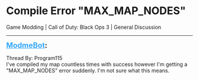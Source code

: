 # Compile Error "MAX_MAP_NODES"
Game Modding | Call of Duty: Black Ops 3 | General Discussion

---
<strong style="font-size: 1.4em;"><span style="text-decoration: underline;text-decoration-color: #34a7f9;"><span style="color:#34a7f9;">ModmeBot</span></span>:</strong>

<p>Thread By: Program115<br />I&#39;ve compiled my map countless times with success however I&#39;m getting a &quot;MAX_MAP_NODES&quot; error suddenly. I&#39;m not sure what this means.</p>
